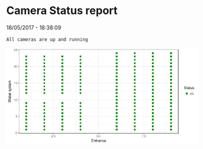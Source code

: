 Camera Status report
================
18/05/2017 - 18:38:09

    All cameras are up and running

![](camreport_files/figure-markdown_github/unnamed-chunk-2-1.png)

